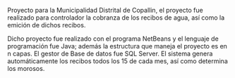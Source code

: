 Proyecto para la Municipalidad Distrital de Copallin, el proyecto fue realizado para controlador la cobranza de los recibos de agua, así como la emición de dichos recibos.

Dicho proyecto fue realizado con el programa NetBeans y el lenguaje de programación fue Java; además la estructura que maneja el proyecto es en n capas. El gestor de Base de datos fue SQL Server. 
El sistema genera automáticamente los recibos todos los 15 de cada mes, así como determina los morosos.
